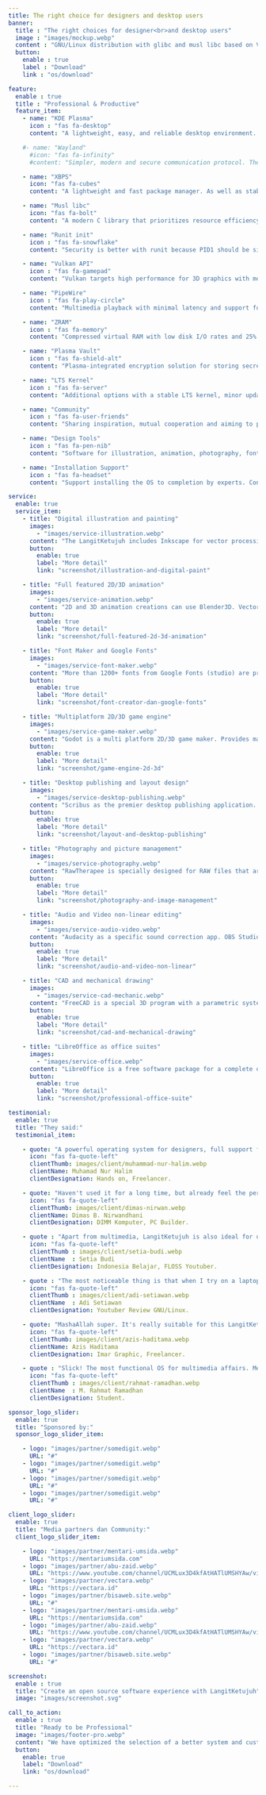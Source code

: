 ```yaml
---
title: The right choice for designers and desktop users
banner:
  title : "The right choices for designer<br>and desktop users"
  image : "images/mockup.webp"
  content : "GNU/Linux distribution with glibc and musl libc based on VoidLinux. Using runit init, KDE desktop environment, stable rolling release and efficient resource."
  button:
    enable : true
    label : "Download"
    link : "os/download"

feature:
  enable : true
  title : "Professional & Productive"
  feature_item:
    - name: "KDE Plasma"
      icon : "fas fa-desktop"
      content: "A lightweight, easy, and reliable desktop environment. Supported with KDE applications such as Elisa & KDE Connect."

    #- name: "Wayland"
      #icon: "fas fa-infinity"
      #content: "Simpler, modern and secure communication protocol. The main session of the display server and the replacement for X11."

    - name: "XBPS"
      icon: "fas fa-cubes"
      content: "A lightweight and fast package manager. As well as stable and up-to-date software support (Rolling release)."

    - name: "Musl libc"
      icon: "fas fa-bolt"
      content: "A modern C library that prioritizes resource efficiency. The rendering and compilation process is getting faster."

    - name: "Runit init"
      icon : "fas fa-snowflake"
      content: "Security is better with runit because PID1 should be simple, minimalistic, stable and free from systemd."

    - name: "Vulkan API"
      icon : "fas fa-gamepad"
      content: "Vulkan targets high performance for 3D graphics with more balanced CPU and GPU usage."

    - name: "PipeWire"
      icon : "fas fa-play-circle"
      content: "Multimedia playback with minimal latency and support for PulseAudio, JACK, ALSA & GStreamer based apps."

    - name: "ZRAM"
      icon : "fas fa-memory"
      content: "Compressed virtual RAM with low disk I/O rates and 25% more memory space gain than physical RAM."

    - name: "Plasma Vault"
      icon : "fas fa-shield-alt"
      content: "Plasma-integrated encryption solution for storing secret file directories of various formats."

    - name: "LTS Kernel"
      icon : "fas fa-server"
      content: "Additional options with a stable LTS kernel, minor updates, security fixes and longer support."

    - name: "Community"
      icon : "fas fa-user-friends"
      content: "Sharing inspiration, mutual cooperation and aiming to promote open source software."

    - name: "Design Tools"
      icon : "fas fa-pen-nib"
      content: "Software for illustration, animation, photography, fonts and game creators. Google fonts are included. (*studio)"

    - name: "Installation Support"
      icon : "fas fa-headset"
      content: "Support installing the OS to completion by experts. Contact us by telegram or email. (*studio)"

service:
  enable: true
  service_item:
    - title: "Digital illustration and painting"
      images:
        - "images/service-illustration.webp"
      content: "The LangitKetujuh includes Inkscape for vector processing, GIMP for raster processing and Krita for digital painting. In addition, there is the GMIC-QT plugin as an image processing framework."
      button:
        enable: true
        label: "More detail"
        link: "screenshot/illustration-and-digital-paint"

    - title: "Full featured 2D/3D animation"
      images:
        - "images/service-animation.webp"
      content: "2D and 3D animation creations can use Blender3D. Vector animation using Synfig Studio and OpenToonz feature-rich yet easy-to-use frame-by-frame animation."
      button:
        enable: true
        label: "More detail"
        link: "screenshot/full-featured-2d-3d-animation"

    - title: "Font Maker and Google Fonts"
      images:
        - "images/service-font-maker.webp"
      content: "More than 1200+ fonts from Google Fonts (studio) are pre-installed and can be used for illustration purposes, branding, UI design projects freely. And there is FontForge to create fonts with various typefaces."
      button:
        enable: true
        label: "More detail"
        link: "screenshot/font-creator-dan-google-fonts"

    - title: "Multiplatform 2D/3D game engine"
      images:
        - "images/service-game-maker.webp"
      content: "Godot is a multi platform 2D/3D game maker. Provides many comprehensive tools and can export to desktop platforms (Windows, Linux & MacOS), mobile platforms (Android & IOS) and web (Html5)."
      button:
        enable: true
        label: "More detail"
        link: "screenshot/game-engine-2d-3d"

    - title: "Desktop publishing and layout design"
      images:
        - "images/service-desktop-publishing.webp"
      content: "Scribus as the premier desktop publishing application. Designed for professional-quality layout, typesetting and image setup preparation."
      button:
        enable: true
        label: "More detail"
        link: "screenshot/layout-and-desktop-publishing"

    - title: "Photography and picture management"
      images:
        - "images/service-photography.webp"
      content: "RawTherapee is specially designed for RAW files that are compatible with DSLR, JPG and TIFF camera formats. Digikam to organize entire collections of images, create albums and create catalogs."
      button:
        enable: true
        label: "More detail"
        link: "screenshot/photography-and-image-management"

    - title: "Audio and Video non-linear editing"
      images:
        - "images/service-audio-video.webp"
      content: "Audacity as a specific sound correction app. OBS Studio as a desktop recorder. SoundKonverter as an audio converter. Support Jack with Cadence and Carla."
      button:
        enable: true
        label: "More detail"
        link: "screenshot/audio-and-video-non-linear"

    - title: "CAD and mechanical drawing"
      images:
        - "images/service-cad-mechanic.webp"
      content: "FreeCAD is a special 3D program with a parametric system. LibreCAD as a designer of complex technical drawings (CAD) for 2D drawings."
      button:
        enable: true
        label: "More detail"
        link: "screenshot/cad-and-mechanical-drawing"

    - title: "LibreOffice as office suites"
      images:
        - "images/service-office.webp"
      content: "LibreOffice is a free software package for a complete office suite. Such as making booklets, theses, dissertations. Presentation and reporting of calculations with the database."
      button:
        enable: true
        label: "More detail"
        link: "screenshot/professional-office-suite"

testimonial:
  enable: true
  title: "They said:"
  testimonial_item:

    - quote: "A powerful operating system for designers, full support from CS, fast rendering, commercially free installed fonts, a complete export tool for inkscape and many other advantages."
      icon: "fas fa-quote-left"
      clientThumb: images/client/muhammad-nur-halim.webp
      clientName: Muhamad Nur Halim
      clientDesignation: Hands on, Freelancer.

    - quote: "Haven't used it for a long time, but already feel the performance is light and fast. Of course, you don't need to install a lot of applications that must be downloaded and installed because they are ready to use."
      icon: "fas fa-quote-left"
      clientThumb: images/client/dimas-nirwan.webp
      clientName: Dimas B. Nirwandhani
      clientDesignation: DIMM Komputer, PC Builder.

    - quote : "Apart from multimedia, LangitKetujuh is also ideal for use by software engineers and data scientists. We think they have worked on a well-crafted linux distro that deserves appreciation."
      icon: "fas fa-quote-left"
      clientThumb : images/client/setia-budi.webp
      clientName  : Setia Budi
      clientDesignation: Indonesia Belajar, FLOSS Youtuber.

    - quote : "The most noticeable thing is that when I try on a laptop with the LangitKetujuh installed, the fan is barely audible. Unlike the GNU/Linux that I used before, the temperature was less stable."
      icon: "fas fa-quote-left"
      clientThumb : images/client/adi-setiawan.webp
      clientName  : Adi Setiawan
      clientDesignation: Youtuber Review GNU/Linux.

    - quote: "MashaAllah super. It's really suitable for this LangitKetujuh Designer. May Allah always give blessings and convenience to develop this OS & become a field of Islamic da'wah."
      icon: "fas fa-quote-left"
      clientThumb: images/client/azis-haditama.webp
      clientName: Azis Haditama
      clientDesignation: Imar Graphic, Freelancer.

    - quote : "Slick! The most functional OS for multimedia affairs. Memory and CPU usage that can be super efficient, both when it's just turned on or already doing a lot of programs. I love all aspects of this LangitKetujuh."
      icon: "fas fa-quote-left"
      clientThumb : images/client/rahmat-ramadhan.webp
      clientName  : M. Rahmat Ramadhan
      clientDesignation: Student.

sponsor_logo_slider:
  enable: true
  title: "Sponsored by:"
  sponsor_logo_slider_item:

    - logo: "images/partner/somedigit.webp"
      URL: "#"
    - logo: "images/partner/somedigit.webp"
      URL: "#"
    - logo: "images/partner/somedigit.webp"
      URL: "#"
    - logo: "images/partner/somedigit.webp"
      URL: "#"

client_logo_slider:
  enable: true
  title: "Media partners dan Community:"
  client_logo_slider_item:

    - logo: "images/partner/mentari-umsida.webp"
      URL: "https://mentariumsida.com"
    - logo: "images/partner/abu-zaid.webp"
      URL: "https://www.youtube.com/channel/UCMLux3D4kfAtHATlUMSHYAw/videos"
    - logo: "images/partner/vectara.webp"
      URL: "https://vectara.id"
    - logo: "images/partner/bisaweb.site.webp"
      URL: "#"
    - logo: "images/partner/mentari-umsida.webp"
      URL: "https://mentariumsida.com"
    - logo: "images/partner/abu-zaid.webp"
      URL: "https://www.youtube.com/channel/UCMLux3D4kfAtHATlUMSHYAw/videos"
    - logo: "images/partner/vectara.webp"
      URL: "https://vectara.id"
    - logo: "images/partner/bisaweb.site.webp"
      URL: "#"

screenshot:
  enable : true
  title: "Create an open source software experience with LangitKetujuh"
  image: "images/screenshot.svg"

call_to_action:
  enable : true
  title: "Ready to be Professional"
  image: "images/footer-pro.webp"
  content: "We have optimized the selection of a better system and customized the application according to specific needs. LangitKetujuh GNU/Linux will help you become a strong designer with open software."
  button:
    enable: true
    label: "Download"
    link: "os/download"

---
```

